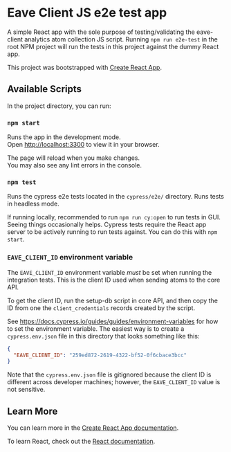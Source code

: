 # Eave Client JS e2e test app

A simple React app with the sole purpose of testing/validating the eave-client analytics atom collection JS script.
Running `npm run e2e-test` in the root NPM project will run the tests in this project against the dummy React app.

This project was bootstrapped with [Create React App](https://github.com/facebook/create-react-app).

## Available Scripts

In the project directory, you can run:

### `npm start`

Runs the app in the development mode.\
Open [http://localhost:3300](http://localhost:3300) to view it in your browser.

The page will reload when you make changes.\
You may also see any lint errors in the console.

### `npm test`

Runs the cypress e2e tests located in the `cypress/e2e/` directory. Runs tests in headless mode.

If running locally, recommended to run `npm run cy:open` to run tests in GUI. Seeing things occasionally helps.
Cypress tests require the React app server to be actively running to run tests against. You can do this with `npm start`.

### `EAVE_CLIENT_ID` environment variable

The `EAVE_CLIENT_ID` environment variable _must_ be set when running the integration tests. This is the client ID used when sending atoms to the core API.

To get the client ID, run the setup-db script in core API, and then copy the ID from one the `client_credentials` records created by the script.

See https://docs.cypress.io/guides/guides/environment-variables for how to set the environment variable. The easiest way is to create a `cypress.env.json` file in this directory that looks something like this:

```json
{
  "EAVE_CLIENT_ID": "259ed872-2619-4322-bf52-0f6cbace3bcc"
}
```

Note that the `cypress.env.json` file is gitignored because the client ID is different across developer machines; however, the `EAVE_CLIENT_ID` value is not sensitive.

## Learn More

You can learn more in the [Create React App documentation](https://facebook.github.io/create-react-app/docs/getting-started).

To learn React, check out the [React documentation](https://reactjs.org/).

